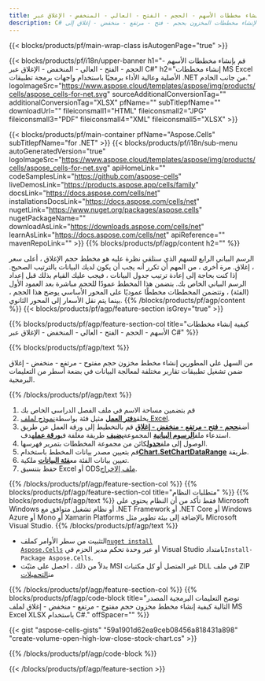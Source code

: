 ```yaml
---
title: قم بإنشاء مخططات الأسهم - الحجم - الفتح - العالي - المنخفض - الإغلاق عبر C#
description: C# نموذج التعليمات البرمجية لإنشاء مخططات المخزون بحجم - فتح - مرتفع - منخفض - إغلاق إلى Excel باستخدام .NET Library. استخدم هذا الرمز لإنشاء مخطط مخزون حجم مفتوح - مرتفع - منخفض - إغلاق إلى MS Excel ضمن VB.NET أو Asp.NET أو أي تطبيق يستند إلى .NET.
---
```

{{< blocks/products/pf/main-wrap-class isAutogenPage="true" >}}

{{< blocks/products/pf/i18n/upper-banner h1="قم بإنشاء مخططات الأسهم - الحجم - الفتح - العالي - المنخفض - الإغلاق عبر C#" h2="إنشاء مخططات MS Excel الأصلية وعالية الأداء برمجيًا باستخدام واجهات برمجة تطبيقات .NET من جانب الخادم." logoImageSrc="https://www.aspose.cloud/templates/aspose/img/products/cells/aspose_cells-for-net.svg" sourceAdditionalConversionTag="" additionalConversionTag="XLSX" pfName="" subTitlepfName="" downloadUrl="" fileiconsmall1="HTML" fileiconsmall2="JPG" fileiconsmall3="PDF" fileiconsmall4="XML" fileiconsmall5="XLSX" >}}

{{< blocks/products/pf/main-container pfName="Aspose.Cells" subTitlepfName="for .NET" >}}
{{< blocks/products/pf/i18n/sub-menu autoGeneratedVersion="true" logoImageSrc="https://www.aspose.cloud/templates/aspose/img/products/cells/aspose_cells-for-net.svg" apiHomeLink="" codeSamplesLink="https://github.com/aspose-cells" liveDemosLink="https://products.aspose.app/cells/family" docsLink="https://docs.aspose.com/cells/net" installationsDocsLink="https://docs.aspose.com/cells/net" nugetLink="https://www.nuget.org/packages/aspose.cells" nugetPackageName="" downloadAsLink="https://downloads.aspose.com/cells/net" learnAsLink="https://docs.aspose.com/cells/net" apiReference="" mavenRepoLink="" >}}
{{% blocks/products/pf/agp/content h2="" %}}

الرسم البياني الرابع للسهم الذي سنلقي نظرة عليه هو مخطط حجم الإغلاق ، أعلى سعر ، إغلاق. مرة أخرى ، من المهم أن تكرر أنه يجب أن يكون لديك البيانات بالترتيب الصحيح. إذا كنت بحاجة إلى إعادة ترتيب جدول البيانات ، فيجب عليك القيام بذلك قبل إعداد الرسم البياني الخاص بك. يتضمن هذا المخطط عمودًا للحجم مباشرة بعد العمود الأول (الفئة) ، وتتضمن المخططات مخططًا عموديًا على المحور الأساسي يوضح هذا الحجم ، بينما يتم نقل الأسعار إلى المحور الثانوي.
{{% /blocks/products/pf/agp/content %}}
{{< blocks/products/pf/agp/feature-section isGrey="true" >}}

{{% blocks/products/pf/agp/feature-section-col title="كيفية إنشاء مخططات الأسهم - الحجم - الفتح - العالي - المنخفض - الإغلاق عبر C#" %}}

{{% blocks/products/pf/agp/text %}}

من السهل على المطورين إنشاء مخطط مخزون حجم مفتوح - مرتفع - منخفض - إغلاق ضمن تشغيل تطبيقات تقارير مختلفة لمعالجة البيانات في بضعة أسطر من التعليمات البرمجية.

{{% /blocks/products/pf/agp/text %}}

1. قم بتضمين مساحة الاسم في ملف الفصل الدراسي الخاص بك
1.  يخلق[**دفتر العمل**](https://reference.aspose.com/cells/net/aspose.cells/workbook) مثيل فئة بواسطة[نموذج لملف Excel](Volume-Open-High-Low-Close.xlsx).
1.  أضف[**حجم - فتح - مرتفع - منخفض - إغلاق**](https://reference.aspose.com/cells/net/aspose.cells.charts/charttype) قم بالتخطيط إلى ورقة العمل عن طريق استدعاء ملف[**الرسوم البيانية**](https://reference.aspose.com/cells/net/aspose.cells.charts/chartcollection) المجموعة[**يضيف**](https://reference.aspose.com/cells/net/aspose.cells.charts/chartcollection/methods/add) طريقة مغلفة في[**ورقة عمل**](https://reference.aspose.com/cells/net/aspose.cells/worksheet)هدف.
1.  الوصول إلى ملف[**جدول**](https://reference.aspose.com/cells/net/aspose.cells.charts/chart)كائن من مجموعة المخططات بتمرير فهرسها.
1.  قم بتعيين مصدر بيانات المخطط باستخدام[**Chart.SetChartDataRange**](https://reference.aspose.com/cells/net/aspose.cells.charts/chart/methods/setchartdatarange) طريقة.
1.  تعيين بيانات الفئة مع[**فئة البيانات**](https://reference.aspose.com/cells/net/aspose.cells.charts/seriescollection/categorydata/) ملكية.
1.  حفظ بتنسيق Excel أو ODS[ملف إلاخراج](out.xlsx).

{{% /blocks/products/pf/agp/feature-section-col %}}
{{% blocks/products/pf/agp/feature-section-col title="متطلبات النظام" %}}
{{% blocks/products/pf/agp/text %}}
فقط تأكد من أن النظام يحتوي على Microsoft Windows أو نظام تشغيل متوافق مع .NET Framework أو .NET Core أو Windows Azure أو Mono أو Xamarin Platforms بالإضافة إلى بيئة تطوير مثل Microsoft Visual Studio.
{{% /blocks/products/pf/agp/text %}}
-  التثبيت من سطر الأوامر كملف<code><a href="https://downloads.aspose.com/cells/net">nuget install Aspose.Cells</a></code> أو عبر وحدة تحكم مدير الحزم في Visual Studio بامتداد<code>Install-Package Aspose.Cells</code>.
-  بدلاً من ذلك ، احصل على مثبّت MSI غير المتصل أو كل مكتبات DLL في ملف ZIP من<a href="https://downloads.aspose.com/cells/net">التحميلات</a>

{{% /blocks/products/pf/agp/feature-section-col %}}
{{% blocks/products/pf/agp/code-block title="توضح التعليمات البرمجية المصدر التالية كيفية إنشاء مخطط مخزون حجم مفتوح - مرتفع - منخفض - إغلاق لملف MS Excel XLSX باستخدام C#." offSpacer="" %}}

{{< gist "aspose-cells-gists" "59a1901d62ea9ceb08456a818431a898" "create-volume-open-high-low-close-stock-chart.cs" >}}

{{% /blocks/products/pf/agp/code-block %}}

{{< /blocks/products/pf/agp/feature-section >}}

<!-- aboutfile Starts -->
